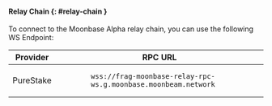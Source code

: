 #### Relay Chain {: #relay-chain }

To connect to the Moonbase Alpha relay chain, you can use the following WS Endpoint:

| Provider  |                                                 RPC URL                                                  |
|:---------:|:--------------------------------------------------------------------------------------------------------:|
| PureStake | <pre style="padding-right: 2em">```wss://frag-moonbase-relay-rpc-ws.g.moonbase.moonbeam.network```</pre> |